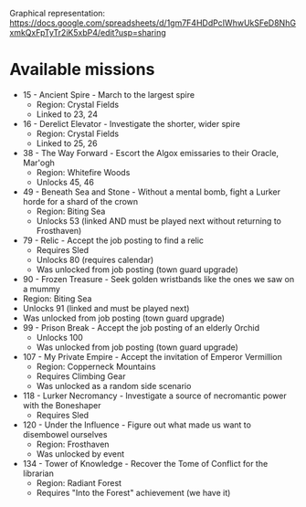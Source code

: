 Graphical representation: https://docs.google.com/spreadsheets/d/1gm7F4HDdPcIWhwUkSFeD8NhGxmkQxFpTyTr2iK5xbP4/edit?usp=sharing

# Available missions

- 15 - Ancient Spire - March to the largest spire
  - Region: Crystal Fields
  - Linked to 23, 24
- 16 - Derelict Elevator - Investigate the shorter, wider spire
  - Region: Crystal Fields
  - Linked to 25, 26
- 38 - The Way Forward - Escort the Algox emissaries to their Oracle, Mar'ogh
  - Region: Whitefire Woods
  - Unlocks 45, 46
- 49 - Beneath Sea and Stone - Without a mental bomb, fight a Lurker horde for a shard of the crown
   - Region: Biting Sea
   - Unlocks 53 (linked AND must be played next without returning to Frosthaven)
- 79 - Relic - Accept the job posting to find a relic
  - Requires Sled
  - Unlocks 80 (requires calendar)
  - Was unlocked from job posting (town guard upgrade)
- 90 - Frozen Treasure - Seek golden wristbands like the ones we saw on a mummy
 - Region: Biting Sea
 - Unlocks 91 (linked and must be played next)
 - Was unlocked from job posting (town guard upgrade)
- 99 - Prison Break - Accept the job posting of an elderly Orchid
  - Unlocks 100
  - Was unlocked from job posting (town guard upgrade)
- 107 - My Private Empire - Accept the invitation of Emperor Vermillion
   - Region: Copperneck Mountains
   - Requires Climbing Gear
   - Was unlocked as a random side scenario
- 118 - Lurker Necromancy - Investigate a source of necromantic power with the Boneshaper
  - Requires Sled
- 120 - Under the Influence - Figure out what made us want to disembowel ourselves
  - Region: Frosthaven
  - Was unlocked by event
- 134 - Tower of Knowledge - Recover the Tome of Conflict for the librarian
   - Region: Radiant Forest
   - Requires "Into the Forest" achievement (we have it)

